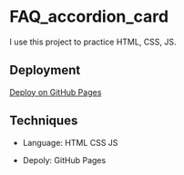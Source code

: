 # FAQ_accordion_card
I use this project to practice HTML, CSS, JS.

## Deployment
[Deploy on GitHub Pages](https://andyhsiao0223.github.io/FAQ-accordion-card/)

## Techniques
* Language: HTML CSS JS

* Depoly: GitHub Pages
